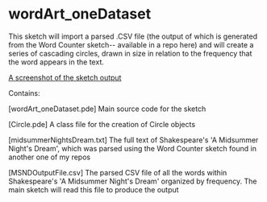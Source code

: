 # wordArt_oneDataset
This sketch will import a parsed .CSV file (the output of which is generated from the Word Counter sketch-- available in a repo here) and will create a series of cascading circles, drawn in size in relation to the frequency that the word appears in the text.

[A screenshot of the sketch output](screenshot.png)

Contains:

[wordArt_oneDataset.pde] Main source code for the sketch

[Circle.pde] A class file for the creation of Circle objects

[midsummerNightsDream.txt] The full text of Shakespeare's 'A Midsummer Night's Dream', which was parsed using the Word Counter sketch found in another one of my repos

[MSNDOutputFile.csv] The parsed CSV file of all the words within Shakespeare's 'A Midsummer Night's Dream' organized by frequency.  The main sketch will read this file to produce the output



